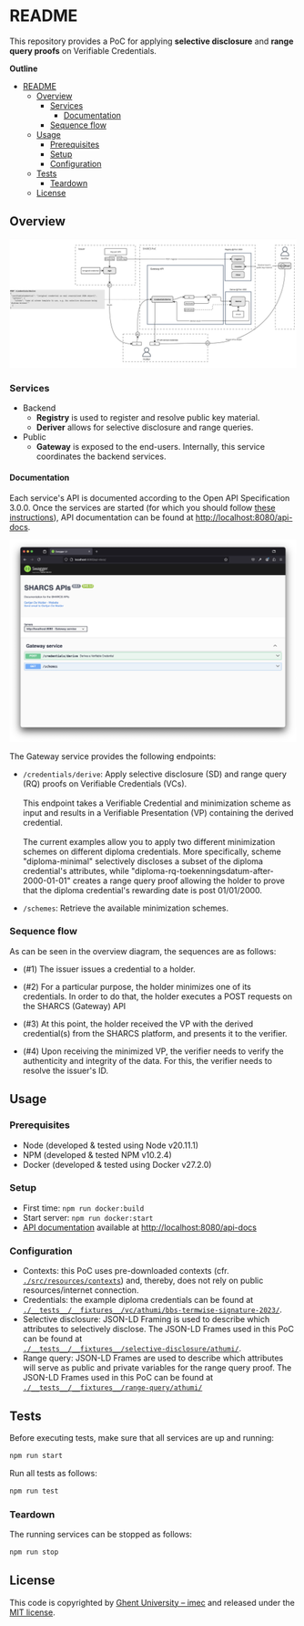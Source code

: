 # README

This repository provides a PoC for applying **selective disclosure** and **range query proofs** on Verifiable Credentials.

**Outline**

- [README](#readme)
  - [Overview](#overview)
    - [Services](#services)
      - [Documentation](#documentation)
    - [Sequence flow](#sequence-flow)
  - [Usage](#usage)
    - [Prerequisites](#prerequisites)
    - [Setup](#setup)
    - [Configuration](#configuration)
  - [Tests](#tests)
    - [Teardown](#teardown)
  - [License](#license)

## Overview

![Overview](img/overview.jpg)

### Services

- Backend
  - **Registry** is used to register and resolve public key material.
  - **Deriver** allows for selective disclosure and range queries.
- Public
  - **Gateway** is exposed to the end-users. Internally, this service coordinates the backend services.

#### Documentation

Each service's API is documented according to the Open API Specification 3.0.0.
Once the services are started (for which you should follow [these instructions](#usage)), API documentation can be found at <http://localhost:8080/api-docs>.

![Swagger Service API Documentation](./img/swagger-api-docs.png)

The Gateway service provides the following endpoints:

- `/credentials/derive`: Apply selective disclosure (SD) and range query (RQ) proofs on Verifiable Credentials (VCs).<br><br>
This endpoint takes a Verifiable Credential and minimization scheme as input and results in a Verifiable Presentation
(VP) containing the derived credential.<br><br>
The current examples allow you to apply two different minimization schemes
on different diploma credentials. More specifically, scheme "diploma-minimal" selectively discloses a subset of
the diploma credential's attributes,
while "diploma-rq-toekenningsdatum-after-2000-01-01" creates a range query proof allowing the holder to prove
that the diploma credential's rewarding date is post 01/01/2000.

- `/schemes`: Retrieve the available minimization schemes.

### Sequence flow

As can be seen in the overview diagram, the sequences are as follows:

- (#1) The issuer issues a credential to a holder.

- (#2) For a particular purpose,
the holder minimizes one of its credentials. In order to do that, the holder executes a POST requests on the SHARCS (Gateway) API

- (#3) At this point, the holder received the VP with the derived credential(s) from the SHARCS platform, and presents it to the verifier.

- (#4) Upon receiving the minimized VP, the verifier needs to verify the authenticity and integrity of the data.
  For this, the verifier needs to resolve the issuer's ID.
  
## Usage

### Prerequisites

- Node (developed & tested using Node v20.11.1)
- NPM (developed & tested NPM v10.2.4)
- Docker (developed & tested using Docker v27.2.0)

### Setup

- First time: `npm run docker:build`
- Start server: `npm run docker:start`
- [API documentation](#documentation) available at <http://localhost:8080/api-docs>

### Configuration

- Contexts: this PoC uses pre-downloaded contexts (cfr. [`./src/resources/contexts`](./src/resources/contexts/)) and, thereby, does not rely on public resources/internet connection.
- Credentials: the example diploma credentials can be found at </br>
[`./__tests__/__fixtures__/vc/athumi/bbs-termwise-signature-2023/`](./__tests__/__fixtures__/vc/athumi/bbs-termwise-signature-2023/).
- Selective disclosure: JSON-LD Framing is used to describe which attributes to selectively disclose. The JSON-LD Frames used in this PoC can be found at </br>
[`./__tests__/__fixtures__/selective-disclosure/athumi/`](./__tests__/__fixtures__/selective-disclosure/athumi/).
- Range query: JSON-LD Frames are used to describe which attributes will serve as public and private variables for the range query proof. The JSON-LD Frames used in this PoC can be found at </br>
[`./__tests__/__fixtures__/range-query/athumi/`](./__tests__/__fixtures__/range-query/athumi/)

## Tests

Before executing tests,
make sure that all services are up and running:

```bash
npm run start
```

Run all tests as follows:

```bash
npm run test
```

### Teardown

The running services can be stopped as follows:

```bash
npm run stop
```


## License

This code is copyrighted by [Ghent University – imec](http://idlab.ugent.be/)
and released under the [MIT license](http://opensource.org/licenses/MIT).
